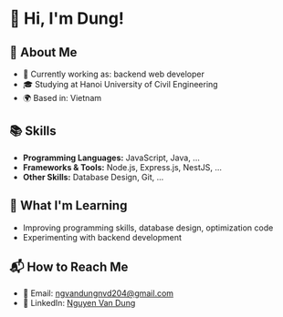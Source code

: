 # 👋 Hi, I'm Dung!

## 🌟 About Me
- 💼 Currently working as: backend web developer
- 🎓 Studying at Hanoi University of Civil Engineering
- 🌍 Based in: Vietnam

## 📚 Skills
- **Programming Languages:** JavaScript, Java, ...
- **Frameworks & Tools:** Node.js, Express.js, NestJS, ...
- **Other Skills:** Database Design, Git, ...

## 🌱 What I'm Learning
- Improving programming skills, database design, optimization code
- Experimenting with backend development

## 📬 How to Reach Me
- 📧 Email: [ngvandungnvd204@gmail.com](mailto:ngvandungnvd204@gmail.com)
- 🔗 LinkedIn: [Nguyen Van Dung](#https://www.linkedin.com/in/d%C5%A9ng-nguy%E1%BB%85n-43723b336/)

